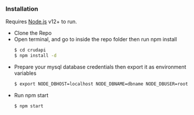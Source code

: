 ### Installation

Requires [Node.js](https://nodejs.org/) v12+ to run.

-   Clone the Repo
-	Open terminal, and go to inside the repo folder then run npm install
    ```sh
    $ cd crudapi
    $ npm install -d
    ```
-	Prepare your mysql database credentials then export it as environment variables
    ```sh
    $ export NODE_DBHOST=localhost NODE_DBNAME=dbname NODE_DBUSER=root NODE_DBPASS=rootpwd
    ```
-	Run npm start
    ```sh
    $ npm start
    ```
